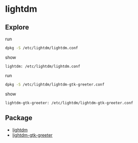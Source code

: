 

# lightdm

## Explore

run 

``` sh
dpkg -S /etc/lightdm/lightdm.conf 
```

show

```
lightdm: /etc/lightdm/lightdm.conf
```


run 

``` sh
dpkg -S /etc/lightdm/lightdm-gtk-greeter.conf
```

show

```
lightdm-gtk-greeter: /etc/lightdm/lightdm-gtk-greeter.conf
```

## Package

* [lightdm](https://packages.debian.org/sid/lightdm)
* [lightdm-gtk-greeter](https://packages.debian.org/sid/lightdm-gtk-greeter)

